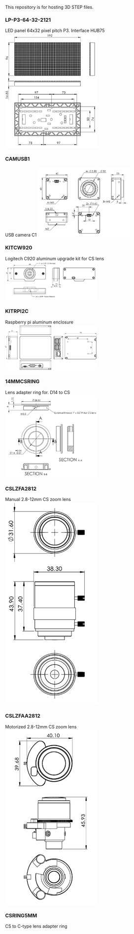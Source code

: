 This repository is for hosting 3D STEP files.

### LP-P3-64-32-2121
LED panel 64x32 pixel pitch P3. Interface HUB75
<img src="img/LP-P3-64-32-2121.png" width="300"/>


### CAMUSB1
USB camera C1
<img src="img/CAMUSB1.png" width="300"/>

### KITCW920
Logitech C920 aluminum upgrade kit for CS lens
<img src="img/KITCW920.png" width="300"/>

### KITRPI2C
Raspberry pi aluminum enclosure
<img src="img/KITRPI2C.png" width="300"/>

### 14MMCSRING
Lens adapter ring for. D14 to CS
<img src="img/14MMCSRING.png" width="300"/>

### CSLZFA2812
Manual 2.8-12mm CS zoom lens
<img src="img/CSLZFA2812.png" width="300"/>

### CSLZFAA2812
Motorized  2.8-12mm CS zoom lens
<img src="img/CSLZFAA2812.png" width="300"/>

### CSRING5MM
CS to C-type lens adapter ring

